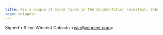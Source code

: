 ```yaml
---
title: Fix a couple of minor typos in the documentation (wikitext, 2cb477a)
tags: snippets
---
```


Signed-off-by: Wincent Colaiuta &lt;win@wincent.com&gt;
